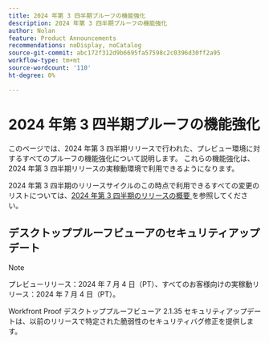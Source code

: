 ```yaml
---
title: 2024 年第 3 四半期プルーフの機能強化
description: 2024 年第 3 四半期プルーフの機能強化
author: Nolan
feature: Product Announcements
recommendations: noDisplay, noCatalog
source-git-commit: abc172f312d9b6695fa57598c2c0396d30ff2a95
workflow-type: tm+mt
source-wordcount: '110'
ht-degree: 0%

---
```


# 2024 年第 3 四半期プルーフの機能強化

このページでは、2024 年第 3 四半期リリースで行われた、プレビュー環境に対するすべてのプルーフの機能強化について説明します。 これらの機能強化は、2024 年第 3 四半期リリースの実稼動環境で利用できるようになります。

2024 年第 3 四半期のリリースサイクルのこの時点で利用できるすべての変更のリストについては、[2024 年第 3 四半期のリリースの概要 ](/help/quicksilver/product-announcements/product-releases/24-q3-release-activity/24-q3-release-overview.md) を参照してください。

## デスクトッププルーフビューアのセキュリティアップデート

>[!NOTE]
>
>プレビューリリース：2024 年 7 月 4 日（PT）、すべてのお客様向けの実稼動リリース：2024 年 7 月 4 日（PT）。

Workfront Proof デスクトッププルーフビューア 2.1.35 セキュリティアップデートは、以前のリリースで特定された脆弱性のセキュリティバグ修正を提供します。
